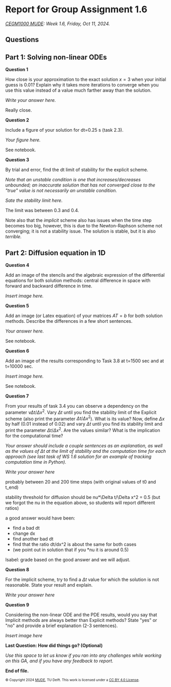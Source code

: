 # Report for Group Assignment 1.6

*[CEGM1000 MUDE](http://mude.citg.tudelft.nl/): Week 1.6, Friday, Oct 11, 2024.*

## Questions

## Part 1: Solving non-linear ODEs

**Question 1**

How close is your approximation to the exact solution $x=3$ when your initial guess is 0.01? Explain why it takes more iterations to converge when you use this value instead of a value much farther away than the solution. 

_Write your answer here._

Really close.

**Question 2**

Include a figure of your solution for dt=0.25 s (task 2.3). 

_Your figure here._

See notebook.

**Question 3**

By trial and error, find the dt limit of stability for the explicit scheme.

_Note that an unstable condition is one that increases/decreases unbounded; an inaccurate solution that has not converged close to the "true" value is not necessarily an unstable condition._ 

_Sate the stability limit here._

The limit was between 0.3 and 0.4.

Note also that the _implicit_ scheme also has issues when the time step becomes too big, however, this is due to the Newton-Raphson scheme not converging; it is not a stability issue. The solution is stable, but it is also _terrible._

## Part 2: Diffusion equation in 1D

**Question 4**

Add an image of the stencils and the algebraic expression of the differential equations for both solution methods: central difference in space with forward and backward difference in time. 

_Insert image here._

**Question 5**

Add an image (or Latex equation) of your matrices $AT=b$ for both solution methods. Describe the differences in a few short sentences.  

_Your answer here._

See notebook.

**Question 6**

Add an image of the results corresponding to Task 3.8 at t=1500 sec and at t=10000 sec.

_Insert image here._

See notebook.

**Question 7**

From your results of task 3.4 you can observe a dependency on the parameter $\nu \Delta t / \Delta x^2$. Vary $\Delta t$ until you find the stability limit of the Explicit scheme (also print the parameter $\Delta t / \Delta x^2$). What is its value? Now, define $\Delta x$ by half (0.01 instead of 0.02) and vary $\Delta t$ until you find its stability limit and print the parameter $\Delta t / \Delta x^2$. Are the values similar? What is the implication for the computational time?

_Your answer should include a couple sentences as an explanation, as well as the values of $\Delta t$ at the limit of stability and the computation time for each approach (see last task of WS 1.6 solution for an example of tracking computation time in Python)._

_Write your answer here_

probably between 20 and 200 time steps (with original values of t0 and t_end)

stability threshold for diffusion should be nu*\Delta t/\Delta x^2 = 0.5 (but we forgot the nu in the equation above, so students will report different ratios)

a good answer would have been:
- find a bad dt
- change dx
- find another bad dt
- find that the ratio dt/dx^2 is about the same for both cases
- (we point out in solution that if you *nu it is around 0.5)

Isabel: grade based on the good answer and we will adjust.

**Question 8**

For the implicit scheme, try to find a $\Delta t$ value for which the solution is not reasonable. State your result and explain.

_Write your answer here_

**Question 9**

Considering the non-linear ODE and the PDE results, would you say that Implicit methods are always better than Explicit methods? State "yes" or "no" and provide a brief explanation (2-3 sentences).

_Insert image here_

**Last Question: How did things go? (Optional)**

_Use this space to let us know if you ran into any challenges while working on this GA, and if you have any feedback to report._

**End of file.**

<span style="font-size: 75%">
&copy; Copyright 2024 <a rel="MUDE" href="http://mude.citg.tudelft.nl/">MUDE</a>, TU Delft. This work is licensed under a <a rel="license" href="http://creativecommons.org/licenses/by/4.0/">CC BY 4.0 License</a>.
